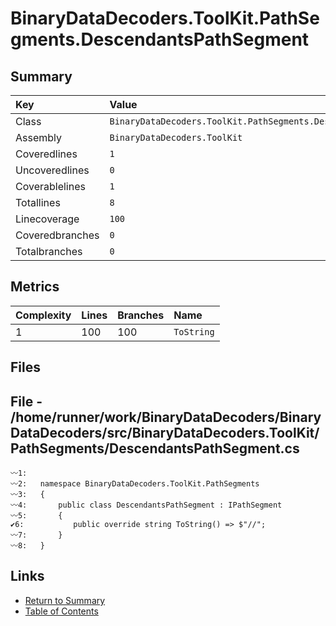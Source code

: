 ﻿# BinaryDataDecoders.ToolKit.PathSegments.DescendantsPathSegment

## Summary

| Key             | Value                                                            |
| :-------------- | :--------------------------------------------------------------- |
| Class           | `BinaryDataDecoders.ToolKit.PathSegments.DescendantsPathSegment` |
| Assembly        | `BinaryDataDecoders.ToolKit`                                     |
| Coveredlines    | `1`                                                              |
| Uncoveredlines  | `0`                                                              |
| Coverablelines  | `1`                                                              |
| Totallines      | `8`                                                              |
| Linecoverage    | `100`                                                            |
| Coveredbranches | `0`                                                              |
| Totalbranches   | `0`                                                              |

## Metrics

| Complexity | Lines | Branches | Name       |
| :--------- | :---- | :------- | :--------- |
| 1          | 100   | 100      | `ToString` |

## Files

## File - /home/runner/work/BinaryDataDecoders/BinaryDataDecoders/src/BinaryDataDecoders.ToolKit/PathSegments/DescendantsPathSegment.cs

```CSharp
〰1:   
〰2:   namespace BinaryDataDecoders.ToolKit.PathSegments
〰3:   {
〰4:       public class DescendantsPathSegment : IPathSegment
〰5:       {
✔6:           public override string ToString() => $"//";
〰7:       }
〰8:   }
```

## Links

* [Return to Summary](Summary.md)
* [Table of Contents](../TOC.md)

